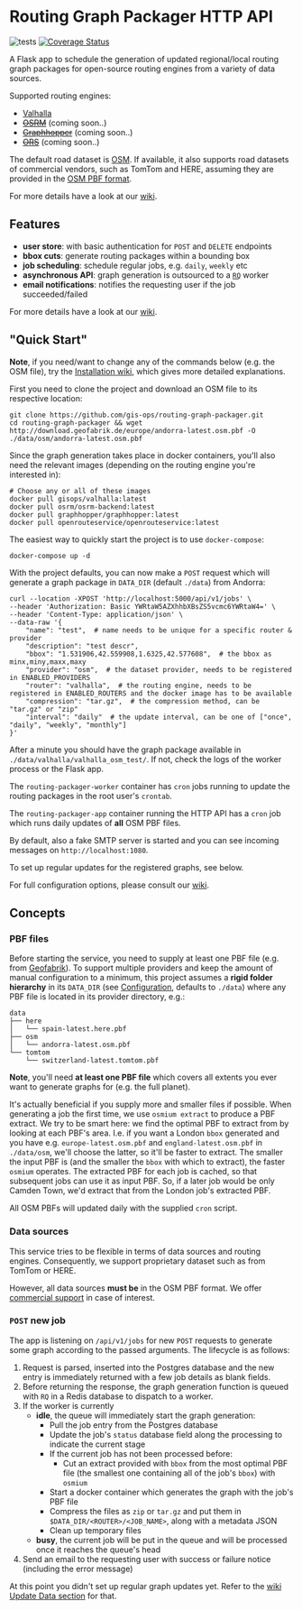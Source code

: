 # Routing Graph Packager HTTP API

![tests](https://github.com/gis-ops/kadas-routing-packager/workflows/tests/badge.svg)
[![Coverage Status](https://coveralls.io/repos/github/gis-ops/kadas-routing-packager/badge.svg?branch=master)](https://coveralls.io/github/gis-ops/kadas-routing-packager?branch=master)

A Flask app to schedule the generation of updated regional/local routing graph packages for open-source routing engines from a variety of data sources.

Supported routing engines:
- [Valhalla](https://github.com/valhalla/valhalla)
- [~~OSRM~~](https://github.com/Project-OSRM/osrm-backend) (coming soon..)
- [~~Graphhopper~~](https://github.com/graphhopper/graphhopper/) (coming soon..)
- [~~ORS~~](https://github.com/GIScience/openrouteservice) (coming soon..)

The default road dataset is [OSM](openstreetmap.org). If available, it also supports road datasets of commercial vendors, such as TomTom and HERE, assuming they are provided in the [OSM PBF format](https://wiki.openstreetmap.org/wiki/PBF_Format#).

For more details have a look at our [wiki](https://github.com/gis-ops/routing-graph-packager/wiki).

## Features

- **user store**: with basic authentication for `POST` and `DELETE` endpoints
- **bbox cuts**: generate routing packages within a bounding box
- **job scheduling**: schedule regular jobs, e.g. `daily`, `weekly` etc
- **asynchronous API**: graph generation is outsourced to a [`RQ`](https://github.com/rq/rq) worker
- **email notifications**: notifies the requesting user if the job succeeded/failed

For more details have a look at our [wiki](https://github.com/gis-ops/routing-graph-packager/wiki).

## "Quick Start"

**Note**, if you need/want to change any of the commands below (e.g. the OSM file), try the [Installation wiki](https://github.com/gis-ops/routing-graph-packager/wiki/Installation), which gives more detailed explanations.

First you need to clone the project and download an OSM file to its respective location:

```
git clone https://github.com/gis-ops/routing-graph-packager.git
cd routing-graph-packager && wget http://download.geofabrik.de/europe/andorra-latest.osm.pbf -O ./data/osm/andorra-latest.osm.pbf
```

Since the graph generation takes place in docker containers, you'll also need the relevant images (depending on the routing engine you're interested in):

```
# Choose any or all of these images
docker pull gisops/valhalla:latest
docker pull osrm/osrm-backend:latest
docker pull graphhopper/graphhopper:latest
docker pull openrouteservice/openrouteservice:latest
```

The easiest way to quickly start the project is to use `docker-compose`:

```
docker-compose up -d
```

With the project defaults, you can now make a `POST` request which will generate a graph package in `DATA_DIR` (default `./data`) from Andorra:

```
curl --location -XPOST 'http://localhost:5000/api/v1/jobs' \
--header 'Authorization: Basic YWRtaW5AZXhhbXBsZS5vcmc6YWRtaW4=' \
--header 'Content-Type: application/json' \
--data-raw '{
	"name": "test",  # name needs to be unique for a specific router & provider
	"description": "test descr",  
	"bbox": "1.531906,42.559908,1.6325,42.577608",  # the bbox as minx,miny,maxx,maxy
	"provider": "osm",  # the dataset provider, needs to be registered in ENABLED_PROVIDERS
	"router": "valhalla",  # the routing engine, needs to be registered in ENABLED_ROUTERS and the docker image has to be available
	"compression": "tar.gz",  # the compression method, can be "tar.gz" or "zip"
	"interval": "daily"  # the update interval, can be one of ["once", "daily", "weekly", "monthly"]
}'
```

After a minute you should have the graph package available in `./data/valhalla/valhalla_osm_test/`. If not, check the logs of the worker process or the Flask app.

The `routing-packager-worker` container has `cron` jobs running to update the routing packages in the root user's `crontab`.

The `routing-packager-app` container running the HTTP API has a `cron` job which runs daily updates of **all** OSM PBF files.

By default, also a fake SMTP server is started and you can see incoming messages on `http://localhost:1080`.

To set up regular updates for the registered graphs, see below.

For full configuration options, please consult our [wiki](https://github.com/gis-ops/routing-graph-packager/wiki/Configuration#complete-list).

## Concepts

### PBF files

Before starting the service, you need to supply at least one PBF file (e.g. from [Geofabrik](https://download.geofabrik.de)). To support multiple providers and keep the amount of manual configuration to a minimum, this project assumes a **rigid folder hierarchy** in its `DATA_DIR` (see [Configuration](https://github.com/gis-ops/routing-graph-packager/wiki/Configuration#complete-list), defaults to `./data`) where any PBF file is located in its provider directory, e.g.:

```
data
├── here
│   └── spain-latest.here.pbf
├── osm
│   └── andorra-latest.osm.pbf
└── tomtom
    └── switzerland-latest.tomtom.pbf
```

**Note**, you'll need **at least one PBF file** which covers all extents you ever want to generate graphs for (e.g. the full planet).

It's actually beneficial if you supply more and smaller files if possible. When generating a job the first time, we use `osmium extract` to produce a PBF extract. We try to be smart here: we find the optimal PBF to extract from by looking at each PBF's area. I.e. if you want a London `bbox` generated and you have e.g. `europe-latest.osm.pbf` and `england-latest.osm.pbf` in `./data/osm`, we'll choose the latter, so it'll be faster to extract. The smaller the input PBF is (and the smaller the `bbox` with which to extract), the faster `osmium` operates. The extracted PBF for each job is cached, so that subsequent jobs can use it as input PBF. So, if a later job would be only Camden Town, we'd extract that from the London job's extracted PBF.

All OSM PBFs will updated daily with the supplied `cron` script.

### Data sources

This service tries to be flexible in terms of data sources and routing engines. Consequently, we support proprietary dataset such as from TomTom or HERE.

However, all data sources **must be** in the OSM PBF format. We offer [commercial support](https://gis-ops.com/routing-and-optimisation/#data-services) in case of interest.

### `POST` new job

The app is listening on `/api/v1/jobs` for new `POST` requests to generate some graph according to the passed arguments. The lifecycle is as follows:

1. Request is parsed, inserted into the Postgres database and the new entry is immediately returned with a few job details as blank fields.
2. Before returning the response, the graph generation function is queued with `RQ` in a Redis database to dispatch to a worker.
3. If the worker is currently
    - **idle**, the queue will immediately start the graph generation:
        - Pull the job entry from the Postgres database
        - Update the job's `status` database field along the processing to indicate the current stage
		- If the current job has not been processed before:
        	- Cut an extract provided with `bbox` from the most optimal PBF file (the smallest one containing all of the job's `bbox`) with `osmium`
        - Start a docker container which generates the graph with the job's PBF file
        - Compress the files as `zip` or `tar.gz` and put them in `$DATA_DIR/<ROUTER>/<JOB_NAME>`, along with a metadata JSON
        - Clean up temporary files
    - **busy**, the current job will be put in the queue and will be processed once it reaches the queue's head
4. Send an email to the requesting user with success or failure notice (including the error message)

At this point you didn't set up regular graph updates yet. Refer to the [wiki Update Data section](https://github.com/gis-ops/routing-graph-packager/wiki/Data%20Updates) for that.
